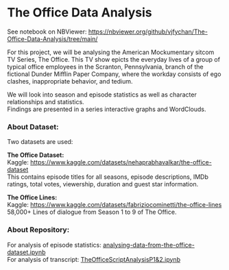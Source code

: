 # The Office Data Analysis

See notebook on NBViewer: https://nbviewer.org/github/vjfychan/The-Office-Data-Analysis/tree/main/

For this project, we will be analysing the American Mockumentary sitcom TV Series, The Office. This TV show epicts the everyday lives of a group of typical office employees in the Scranton, Pennsylvania, branch of the fictional Dunder Mifflin Paper Company, where the workday consists of ego clashes, inappropriate behavior, and tedium.  

We will look into season and episode statistics as well as character relationships and statistics.   
Findings are presented in a series interactive graphs and WordClouds.

### About Dataset: 
Two datasets are used:   

**The Office Dataset:**  
Kaggle: https://www.kaggle.com/datasets/nehaprabhavalkar/the-office-dataset  
This contains episode titles for all seasons, episode descriptions, IMDb ratings, total votes, viewership, duration and guest star information. 

**The Office Lines:**  
Kaggle: https://www.kaggle.com/datasets/fabriziocominetti/the-office-lines  
58,000+ Lines of dialogue from Season 1 to 9 of The Office. 


### About Repository:
For analysis of episode statistics: [analysing-data-from-the-office-dataset.ipynb](https://nbviewer.org/github/vjfychan/The-Office-Data-Analysis/blob/main/analysing-data-from-the-office-dataset.ipynb)  
For analysis of transcript: [TheOfficeScriptAnalysisP1&2.ipynb](https://nbviewer.org/github/vjfychan/The-Office-Data-Analysis/blob/main/TheOfficeScriptAnalysisP1%262.ipynb) 

